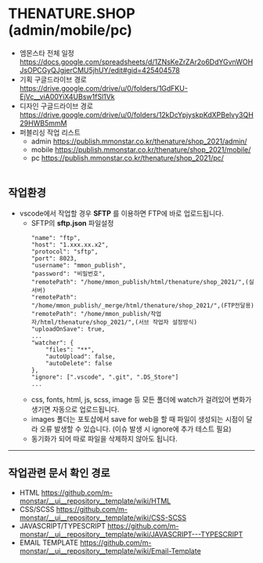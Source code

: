 # THENATURE.SHOP (admin/mobile/pc)
+ 엠몬스타 전체 일정
	https://docs.google.com/spreadsheets/d/1ZNsKeZrZAr2o6DdYGvnWOHJsOPCGyQJgjerCMU5jhUY/edit#gid=425404578
+ 기획 구글드라이브 경로
	https://drive.google.com/drive/u/0/folders/1GdFKU-EjVc__viA00YiX4UBsw1fSl1Vk
+ 디자인 구글드라이브 경로
	https://drive.google.com/drive/u/0/folders/12kDcYpjyskpKdXPBelvy3QH29HWB5mmM
+ 퍼블리싱 작업 리스트
	- admin https://publish.mmonstar.co.kr/thenature/shop_2021/admin/
	- mobile https://publish.mmonstar.co.kr/thenature/shop_2021/mobile/
	- pc https://publish.mmonstar.co.kr/thenature/shop_2021/pc/
<br><br>

## 작업환경
+ vscode에서 작업할 경우 **SFTP** 를 이용하면 FTP에 바로 업로드됩니다.
	- SFTP의 **sftp.json** 파일설정
		```
		"name": "ftp",
		"host": "1.xxx.xx.x2",
		"protocol": "sftp",
		"port": 8023,
		"username": "mmon_publish",
		"password": "비밀번호",
		"remotePath": "/home/mmon_publish/html/thenature/shop_2021/",(실서버)
		"remotePath": "/home/mmon_publish/_merge/html/thenature/shop_2021/",(FTP전달용)
		"remotePath": "/home/mmon_publish/작업자/html/thenature/shop_2021/",(서브 작업자 설정방식)
		"uploadOnSave": true,
		...
		"watcher": {
			"files": "**",
			"autoUpload": false,
			"autoDelete": false
		},
		"ignore": [".vscode", ".git", ".DS_Store"]
		...
		```
	- css, fonts, html, js, scss, image 등 모든 폴더에 watch가 걸려있어 변화가 생기면 자동으로 업로드됩니다.
	- images 폴더는 포토샵에서 save for web을 할 때 파일이 생성되는 시점이 달라 오류 발생할 수 있습니다. (이슈 발생 시 ignore에 추가 테스트 필요)
	- 동기화가 되어 따로 파일을 삭제하지 않아도 됩니다.

- - -
## 작업관련 문서 확인 경로
+ HTML https://github.com/m-monstar/__ui__repository__template/wiki/HTML
+ CSS/SCSS https://github.com/m-monstar/__ui__repository__template/wiki/CSS-SCSS
+ JAVASCRIPT/TYPESCRIPT https://github.com/m-monstar/__ui__repository__template/wiki/JAVASCRIPT---TYPESCRIPT
+ EMAIL TEMPLATE https://github.com/m-monstar/__ui__repository__template/wiki/Email-Template
